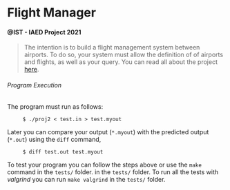 # Flight Manager
#### @IST - IAED Project 2021

> The intention is to build a flight management system between airports. To do so, your system must allow the definition of of airports and flights, as well as your query. You can read all about the project [here](https://github.com/joaoafs/FlightManager/blob/main/Statement.md).


###### Program Execution

The program must run as follows:

```
     $ ./proj2 < test.in > test.myout
```

Later you can compare your output (`*.myout`) with the predicted output (`*.out`) using the `diff` command,

```
     $ diff test.out test.myout
```

To test your program you can follow the steps above or use the `make` command in the `tests/` folder. in the `tests/` folder.
To run all the tests with *valgrind* you can run `make valgrind` in the `tests/` folder.
